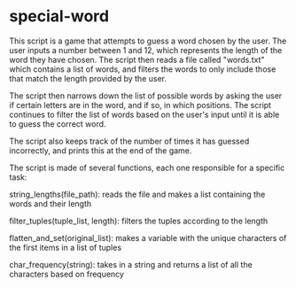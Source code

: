# special-word
This script is a game that attempts to guess a word chosen by the user. The user inputs a number between 1 and 12, which represents the length of the word they have chosen. The script then reads a file called "words.txt" which contains a list of words, and filters the words to only include those that match the length provided by the user.

The script then narrows down the list of possible words by asking the user if certain letters are in the word, and if so, in which positions. The script continues to filter the list of words based on the user's input until it is able to guess the correct word.

The script also keeps track of the number of times it has guessed incorrectly, and prints this at the end of the game.

The script is made of several functions, each one responsible for a specific task:

string_lengths(file_path): reads the file and makes a list containing the words and their length

filter_tuples(tuple_list, length): filters the tuples according to the length

flatten_and_set(original_list): makes a variable with the unique characters of the first items in a list of tuples

char_frequency(string): takes in a string and returns a list of all the characters based on frequency